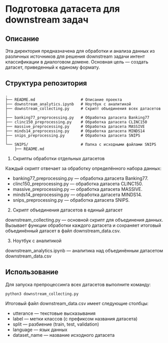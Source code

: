 # Подготовка датасета для downstream задач

## Описание

Эта директория предназначена для обработки и анализа данных из различных источников для решения downstream задачи интент классификации в диалоговом домене. Основная цель — создать датасет, приведенный к единому формату.

## Структура репозитория

```plaintext
.
├── README.md                    # Описание проекта
├── downstream_analytics.ipynb   # Ноутбук с аналитикой
├── downstream_collecting.py     # Скрипт объединения всех датасетов
│
├── banking77_preprocessing.py   # Обработка датасета Banking77
├── clinc150_preprocessing.py    # Обработка датасета CLINC150
├── massive_preprocessing.py     # Обработка датасета MASSIVE
├── minds14_preprocessing.py     # Обработка датасета MINDS14
├── snips_preprocessing.py       # Обработка датасета SNIPS
│
└── SNIPS/                       # Папка с исходными файлами SNIPS
    ├── README.md
```

1. Скрипты обработки отдельных датасетов

Каждый скрипт отвечает за обработку определённого набора данных:

- banking77_preprocessing.py — обработка датасета Banking77.
- clinc150_preprocessing.py — обработка датасета CLINC150.
- massive_preprocessing.py — обработка датасета MASSIVE.
- minds14_preprocessing.py — обработка датасета MINDS14.
- snips_preprocessing.py — обработка датасета SNIPS.

2. Скрипт объединения датасетов в единый датасет

downstream_collecting.py — основной скрипт для объединения данных. Вызывает функции обработки каждого датасета и сохраняет итоговый объединённый датасет в файл downstream_data.csv.

3. Ноутбук с аналитикой

downstream_analytics.ipynb — аналитика над объединённым датасетом downstream_data.csv

## Использование

Для запуска препроцессинга всех датасетов выполните команду: 

```
python3 downstream_collecting.py
```

Итоговый файл downstream_data.csv имеет следующие столбцы:

- utterance — текстовые высказывания
- label — метки классов (с префиксом названия датасета)
- split — разбиение (train, test, validation)
- language — язык данных
- dataset_name — название исходного датасета
